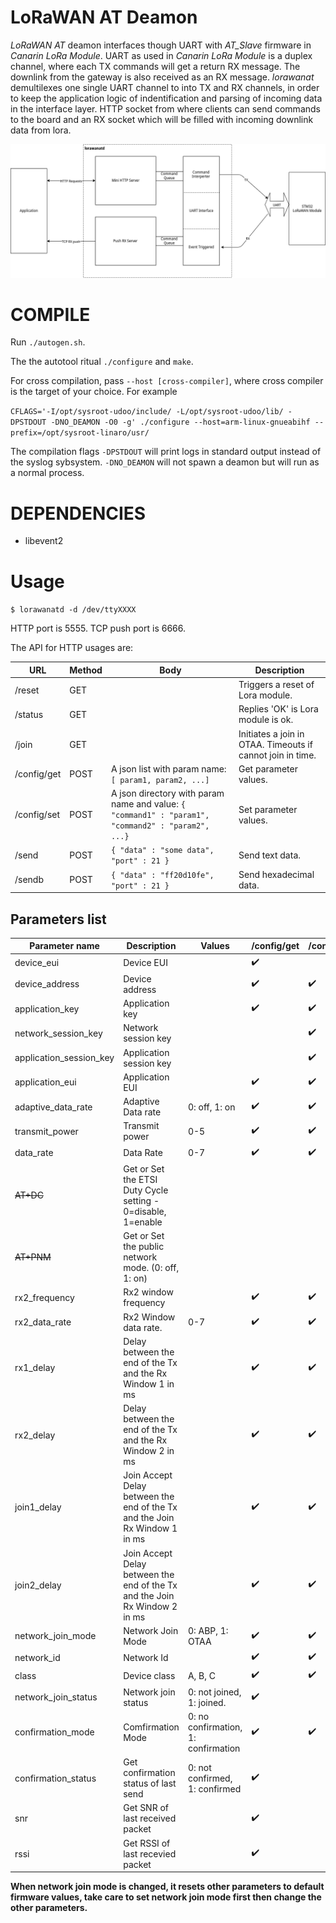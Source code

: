 # LoRaWAN AT Deamon

*LoRaWAN AT* deamon interfaces though UART with *AT_Slave* firmware in *Canarin LoRa Module*. UART as used in *Canarin LoRa Module* is a duplex channel, where each TX commands will get a return RX message. The downlink from the gateway is also received as an RX message. *lorawanat* demultilexes one single UART channel to into TX and RX channels, in order to keep the application logic of indentification and parsing of incoming data in the interface layer. HTTP socket from where clients can send commands to the board and an RX socket which will be filled with incoming downlink data from lora.

![lorawanatd block diagram](docs/lorawanatd_arch.png)

# COMPILE

Run `./autogen.sh`.

The the autotool ritual `./configure` and `make`.

For cross compilation, pass `--host [cross-compiler]`, where cross compiler is the target of your choice. For example

`CFLAGS='-I/opt/sysroot-udoo/include/ -L/opt/sysroot-udoo/lib/ -DPSTDOUT -DNO_DEAMON -O0 -g' ./configure --host=arm-linux-gnueabihf --prefix=/opt/sysroot-linaro/usr/`

The compilation flags `-DPSTDOUT` will print logs in standard output instead of the syslog sybsystem. `-DNO_DEAMON` will not spawn a deamon but will run as a normal process.

# DEPENDENCIES

* libevent2

# Usage

`$ lorawanatd -d /dev/ttyXXXX`

HTTP port is 5555. TCP push port is 6666.


The API for HTTP usages are:

| URL       | Method     | Body                                                  | Description |
|-----------|------------|-------------------------------------------------------|-------------|
/reset      | GET        |                                                       | Triggers a reset of Lora module. |
/status     | GET        |                                                       | Replies 'OK' is Lora module is ok. |
/join       | GET        |                                                       | Initiates a join in OTAA. Timeouts if cannot join in time. |
/config/get | POST       | A json list with param name: `[ param1, param2, ...]` | Get parameter values. |
/config/set | POST       | A json directory with param name and value: `{ "command1" : "param1", "command2" : "param2", ...}` | Set parameter values. |
/send       | POST       | `{ "data" : "some data", "port" : 21 }`               | Send text data. |
/sendb      | POST       | `{ "data" : "ff20d10fe", "port" : 21 }`               | Send hexadecimal data. |



## Parameters list

| Parameter name         | Description       | Values  | /config/get | /config/set |
|------------------------|-------------------|---------|-------------|-------------|
| device_eui             | Device EUI        |         | :heavy_check_mark:         |              | 
| device_address         | Device address    |         | :heavy_check_mark:         | :heavy_check_mark: |
| application_key        | Application key   |         | :heavy_check_mark:         | :heavy_check_mark: |
| network_session_key    | Network session key |       |             | :heavy_check_mark:  |
| application_session_key| Application session key |   |             |  :heavy_check_mark: |
| application_eui        | Application EUI   |         |  :heavy_check_mark:        | :heavy_check_mark:  |
| adaptive_data_rate     | Adaptive Data rate | 0: off, 1: on |  :heavy_check_mark: | :heavy_check_mark:  |
| transmit_power         | Transmit power    | 0-5     | :heavy_check_mark:         | :heavy_check_mark:  |
| data_rate              | Data Rate         | 0-7     |  :heavy_check_mark:        |  :heavy_check_mark: |
| ~~AT+DC~~              | Get or Set the ETSI Duty Cycle setting - 0=disable, 1=enable 
| ~~AT+PNM~~             | Get or Set the public network mode. (0: off, 1: on)     
| rx2_frequency          | Rx2 window frequency |      | :heavy_check_mark:         | :heavy_check_mark: | :heavy_check_mark: |
| rx2_data_rate          | Rx2 Window data rate. | 0-7|  :heavy_check_mark:         | :heavy_check_mark: |
| rx1_delay              | Delay between the end of the Tx and the Rx Window 1 in ms | |:heavy_check_mark: | :heavy_check_mark: |
| rx2_delay              | Delay between the end of the Tx and the Rx Window 2 in ms | |:heavy_check_mark: | :heavy_check_mark: | 
| join1_delay            | Join Accept Delay between the end of the Tx and the Join Rx Window 1 in ms |  |:heavy_check_mark: | :heavy_check_mark: |
| join2_delay            | Join Accept Delay between the end of the Tx and the Join Rx Window 2 in ms |  |:heavy_check_mark: | :heavy_check_mark: |
| network_join_mode      | Network Join Mode| 0: ABP, 1: OTAA| :heavy_check_mark:   |  :heavy_check_mark: |
| network_id             | Network Id       |          | :heavy_check_mark:         |  :heavy_check_mark:  |
| class                  | Device class     | A, B, C  | :heavy_check_mark:         | :heavy_check_mark:  |
| network_join_status    | Network join status | 0: not joined, 1: joined. | :heavy_check_mark: |   |
| confirmation_mode      | Comfirmation Mode | 0: no confirmation, 1: confirmation | :heavy_check_mark:  | :heavy_check_mark:  |
| confirmation_status    | Get confirmation status of last send | 0: not confirmed, 1: confirmed | :heavy_check_mark: | | 
| snr                    | Get SNR of last received packet | | :heavy_check_mark:     |   |
| rssi                   | Get RSSI of last recevied packet | | :heavy_check_mark:    |   |


**When network join mode is changed, it resets other parameters to default firmware values, take care to set network join mode first then change the other parameters.**
